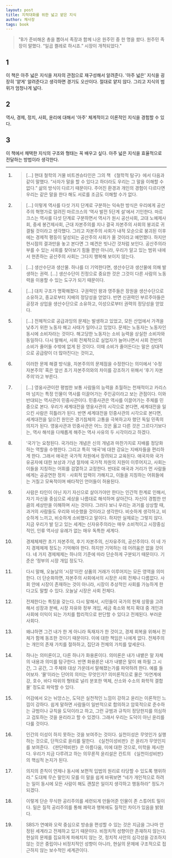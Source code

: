 ```yaml
---
layout: post
title: 지적대화를 위한 넓고 얕은 지식
author: 채사장
tags: book
---
```

> "B가 준비해온 총을 뽑아서 족장과 함께 나온 원주민 중 한 명을 쐈다. 원주민 족장이 말했다. “일곱 켤레로 하시죠.” 시장이 개척되었다."

## 1
이 책은 아주 넓은 지식을 저자의 관점으로 재구성해서 알려준다. '아주 넓은' 지식을 굉장히 '얕게' 알려준다고 생각하면 경기도 오산이다. 절대로 얕지 않다. 그리고 지식의 범위가 엄청나게 넓다.

## 2
역사, 경제, 정치, 사회, 윤리에 대해서 '아주' 체계적이고 이론적인 지식을 경험할 수 있다.

## 3
이 책에서 채택한 지식의 구조와 형태는 꼭 배우고 싶다. 아주 넓은 지식을 효율적으로 전달하는 방법이라 생각한다.


----

1. > [...] 현대 철학의 거물 비트겐슈타인은 그의 책 《철학적 탐구》에서 다음과 같이 말했다. “사자가 말을 할 수 있다고 하더라도 우리는 그 말을 이해할 수 없다.” 삶의 방식이 다르기 때문이다. 주어진 환경과 개인의 경험이 다르다면 우리는 같은 말을 한다 해도 서로를 조금도 이해할 수가 없다. 

2. > [...] 이렇게 역사를 다섯 가지 단계로 구분하는 익숙한 방식은 우리에게 공산주의 혁명가로 알려진 마르크스의 ‘역사 발전 5단계 설’에서 기인한다. 마르크스는 역사를 다섯 단계로 구분하면서 역사가 원시 공산사회, 고대 노예제사회, 중세 봉건제사회, 근대 자본주의를 지나 결국 자본주의 사회의 붕괴로 귀결될 것이라고 생각했다. 그리고 자본주의 사회가 내적 모순으로 붕괴된 이후에는 경제적 평등이 달성되는 공산주의 사회가 올 것이라고 예언했다. 하지만 현시점의 결과만을 놓고 본다면 그 예견은 빗나간 것처럼 보인다. 공산주의라 부를 수 있는 사회를 찾아보기 힘들 뿐만 아니라, 우리가 알고 있는 범위 내에서 현존하는 공산주의 사회는 그다지 행복해 보이지 않는다. 

3. > [...] 생산수단과 생산물. 하나를 더 기억한다면, 생산수단과 생산물에 의해 발생하는 권력. [...] 생산수단이 진정으로 중요한 것은 그것이 다른 사람의 노동력을 이용할 수 있는 도구가 되기 때문이다.

4. > [...] 대치 구조가 명확해졌다. 구권력인 왕과 영주들은 장원을 생산수단으로 소유하고, 종교로부터 지배의 정당성을 얻었다. 반면 신권력인 부르주아들은 공장과 상업을 생산수단으로 소유하고, 이성으로부터 권력의 정당성을 얻었다.   

5. > [...] 전체적으로 공급과잉의 문제는 발생하고 있었고, 모든 산업에서 가격을 낮추기 위한 노동자 해고 사태가 일어나고 있었다. 문제는 노동자는 노동자인 동시에 소비자라는 것이다. 해고당한 노동자는 소비 능력을 상실한 소비자와 동일하다. 다시 말해서, 사회 전체적으로 실업자가 늘어나면서 사회 전반의 소비가 줄어들 수밖에 없게 된 것이다. 이때 소비가 줄어든다는 말은 상대적으로 공급량이 더 많아진다는 것이고, 

6. > 이러한 문제 해결 방식을, 자본주의의 문제점을 수정한다는 의미에서 ‘수정 자본주의’ 혹은 앞선 초기 자본주의와의 차이를 강조하기 위해서 ‘후기 자본주의’라고 부른다. 

7. > [...]  영웅사관이란 평범한 보통 사람들의 능력을 초월하는 천재적이고 카리스마 넘치는 특정 인물이 역사를 이끌어가는 주인공이라고 보는 관점이다. 이와 반대되는 역사관이 민중사관이다. 민중사관은 역사를 이끌어가는 주체를 민중으로 본다. 우리가 세계대전을 영웅사관의 시각으로 본다면, 세계대전을 일으킨 사람은 히틀러가 된다. 반면 세계대전을 민중사관의 시각으로 본다면, 세계대전을 일으킨 원인은 경기침체의 고통을 극복하고자 했던 독일 민족의 의지가 된다. 영웅사관과 민중사관은 어느 것은 옳고 다른 것은 그르다기보다는, 역사 해석을 다채롭게 해주는 역사 사유의 두 시각이라고 하겠다.

8. > ‘국가’는 요청된다. 국가라는 개념은 신의 개념과 마찬가지로 지배를 정당화하는 역할을 수행한다. 그리고 특히 ‘애국’에 대한 강요는 지배자들을 편리하게 한다. 그래서 애국은 국가적 차원에서 장려되고 교육된다. 애국자와 국가유공자에 대한 보상과 기념 절차에 국가적 차원의 지원이 이루어지고, 사회는 이들을 지칭하는 어휘를 검열하고 교정한다. 반대로 애국과 거리가 먼 사람들에게는 공공연한 정치ㆍ사회적 압력이 가해지고, 이들을 지칭하는 어휘들에는 거칠고 모욕적이며 배타적인 언어들이 허용된다. 

9. > 사람은 타인이 아닌 자기 자신으로 살아가야만 한다는 인간적 한계로 인해서, 자기 자신을 중심으로 세상을 나름대로 해석하며 살아간다. 자신이 경험한 만큼의 세상만을 이해하며 사는 것이다. 그러다 보니 우리는 과거를 상상할 때, 과거의 사람들도 우리와 비슷했을 것이라고 생각한다. 비슷하게 생각하고, 비슷하게 느끼고, 비슷하게 소비했다고 말이다. 하지만 실제로는 그렇지 않다. 지금 우리가 발 딛고 있는 세계는 신자유주의라는 매우 소비적이고 시장중심적인, 인류 역사상 유례가 없는 매우 독특한 세계다. 

10. > 경제체제란 초기 자본주의, 후기 자본주의, 신자유주의, 공산주의다. 이 네 가지 경제체제 정도는 기억해야 한다. 하지만 기억하는 데 어려움은 없을 것이다. 네 가지 경제체제는 하나의 기준에 따라 단순하게 구분되기 때문이다. 기준은 ‘정부의 시장 개입 정도’다. 

11. > 다시 말해, 오늘날의 ‘시장’이란 상품의 거래가 이루어지는 모든 영역을 의미한다. 더 단순화하면, 자본주의 사회에서의 시장은 사회 전체나 다름없다. 사회 안에 시장이 존재하는 것이 아니라, 시장이 추상적인 사회를 가능하게 한다고도 말할 수 있다. 오늘날 시장은 사회 전체다. 

12. > 전제한다는 특징을 갖는다. 다시 말해서, 시민들이 국가의 현재 상황을 고려해서 성장과 분배, 시장 자유와 정부 개입, 세금 축소와 복지 확대 중 개인과 사회에 이익이 되는 가치를 합리적으로 판단할 수 있다고 전제된다. 부러운 사회다. 

13. > 왜냐하면 그건 내가 한 게 아니라 독재자가 한 것이고, 경제 회복을 위해서 전체가 함께 동조한 것이기 때문이다. 이에 대한 책임은 나에게 없다. 전체주의는 개인의 존재 가치를 절하하고, 집단과 전체의 가치를 앞세운다.   

14. > 하나는 의미론이고, 다른 하나가 화용론이다. 의미론은 내가 내뱉은 말 자체의 내용과 의미를 탐구한다. 반면 화용론은 내가 내뱉은 말이 왜 하필 그 시간, 그 공간, 그 주체와 대상 가운데서 말해졌는가를 파악하려 한다. 예를 들어보자. ‘물’이라는 단어의 의미는 무엇인가? 의미론적으로 물은 ‘자연계에 강, 호수, 바다 따위의 형태로 널리 분포한 액체, 산소와 수소의 화학적 결합물’ 정도로 파악할 수 있다.

15. > 어감에서 오는 뉘앙스는, 도덕은 실천적인 느낌이 강하고 윤리는 이론적인 느낌이 강하다. 쉽게 말하면 사람들이 일반적으로 합의하고 암묵적으로 준수하는 규범이나 규칙을 도덕이라고 하고, 그런 규범과 규칙이 정당한지를 의심하고 검토하는 것을 윤리라고 할 수 있겠다. 그래서 우리는 도덕이 아닌 윤리를 다룰 것이다.  

16. > 인간의 이성이 하지 못하는 것을 보여주는 것이다. 실천이성은 무엇인가 실행하는 것으로, 단적으로 윤리를 말한다. 《실천이성비판》은 윤리가 무엇인지를 보여준다. 《판단력비판》은 아름다움, 미에 대한 것으로, 미학을 제시한다. 우리가 지금 다루려고 하는 의무론적 윤리설은 칸트의 《실천이성비판》의 핵심적 논지가 된다.  

17. > 의지의 준칙이 언제나 동시에 보편적 입법의 원리로 타당할 수 있도록 행위하라.” 도대체 무슨 말인지 모를 이 말을 쉽게 바꿔보면 “네가 개인적으로 하려는 일이 동시에 모든 사람이 해도 괜찮은 일이지 생각하고 행동하라” 정도가 되겠다.  

18. > 이렇게 단순 무식한 공리주의를 세련되게 만들어준 인물이 존 스튜어트 밀이다. 밀은 질적 공리주의를 통해 쾌락과 행복에도 질적인 차이가 있음을 밝혔다. 

19. > SBS가 연예와 오락 중심으로 방송을 편성할 수 있는 것은 지금을 그나마 안정된 세계라고 전제하고 있기 때문이다. 비정치적 성향이란 존재하지 않는다. 현실의 문제를 집요하게 파헤치지 않는 것, 정치적 사안의 심각성을 강조하지 않는 것은 중립이나 비정치적인 성향이 아니라, 현실의 문제에 구조적으로 접근하지 않는 보수적인 세계관이다.   
